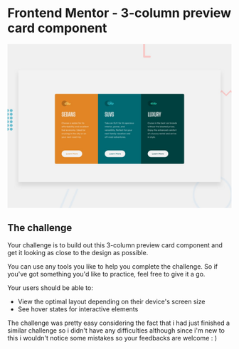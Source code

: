 # Frontend Mentor - 3-column preview card component

![Design preview for the 3-column preview card component coding challenge](./design/desktop-preview.jpg)


## The challenge

Your challenge is to build out this 3-column preview card component and get it looking as close to the design as possible.

You can use any tools you like to help you complete the challenge. So if you've got something you'd like to practice, feel free to give it a go.

Your users should be able to:

- View the optimal layout depending on their device's screen size
- See hover states for interactive elements

The challenge was pretty easy considering the fact that i had just finished a similar challenge so i didn't have any difficulties although since i'm new to this i wouldn't notice some mistakes so your feedbacks are welcome : )

